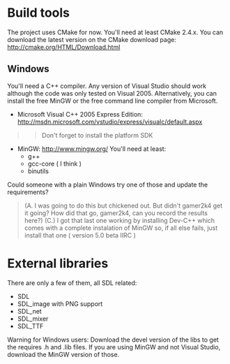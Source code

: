 # Build tools #

The project uses CMake for now. You'll need at least CMake 2.4.x. You can download the latest version on the CMake download page: http://cmake.org/HTML/Download.html

## Windows ##

You'll need a C++ compiler. Any version of Visual Studio should work although the code was only tested on Visual 2005. Alternatively, you can install the free MinGW or the free command line compiler from Microsoft.
  * Microsoft Visual C++ 2005 Express Edition: http://msdn.microsoft.com/vstudio/express/visualc/default.aspx
> > Don't forget to install the platform SDK
  * MinGW: http://www.mingw.org/ You'll need at least:
    * g++
    * gcc-core ( I think )
    * binutils

Could someone with a plain Windows try one of those and update the requirements?

> (A. I was going to do this but chickened out. But didn't gamer2k4 get it going? How did that go, gamer2k4, can you record the results here?)
> (C.) I got that last one working by installing Dev-C++ which comes with a complete instalation of MinGW so, if all else fails, just install that one ( version 5.0 beta IIRC )

# External libraries #

There are only a few of them, all SDL related:
  * SDL
  * SDL\_image with PNG support
  * SDL\_net
  * SDL\_mixer
  * SDL\_TTF

Warning for Windows users: Download the devel version of the libs to get the requires .h and .lib files. If you are using MinGW and not Visual Studio, download the MinGW version of those.